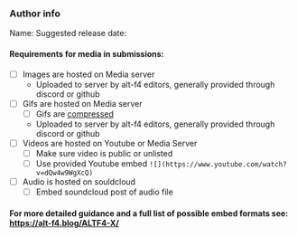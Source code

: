 <!--
Thank you for your submission!
-->

### Author info
Name: <!--(to be dispayed in blog)-->
Suggested release date: <!--(If the submissions is to be released at a certain time (i.e. an event is happening soon). Leave blank if not timely.)-->

#### Requirements for media in submissions:
<!-- Remove items that do not apply. For completed items, change [ ] to [x]. -->

- [ ] Images are hosted on Media server <!--(recommended width:896px - height:504px)-->
  - Uploaded to server by alt-f4 editors, generally provided through discord or github
- [ ] Gifs are hosted on Media server
  - [ ] Gifs are [compressed](https://www.iloveimg.com/compress-image/compress-gif) <!--(recommended width:896px - height:504px)-->
  - Uploaded to server by alt-f4 editors, generally provided through discord or github
- [ ] Videos are hosted on Youtube or Media Server
  - [ ] Make sure video is public or unlisted
  - [ ] Use provided Youtube embed `![](https://www.youtube.com/watch?v=dQw4w9WgXcQ)`
- [ ] Audio is hosted on souldcloud
  - [ ] Embed soundcloud post of audio file

#### For more detailed guidance and a full list of possible embed formats see: https://alt-f4.blog/ALTF4-X/
<!--_NOTE: these things are not required to open a PR and can be done afterwards / while the PR is open._-->
